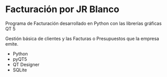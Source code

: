 # Facturación por JR Blanco

Programa de Facturación desarrollado en Python con las librerías gráficas QT 5

Gestión básica de clientes y las Facturas o Presupuestos que la empresa emite.

  - Python
  - pyQT5
  - QT Designer
  - SQLite

